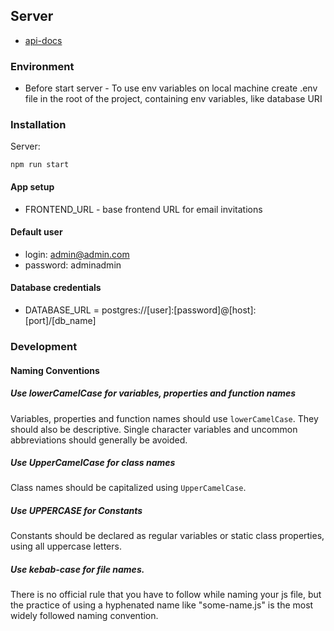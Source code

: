 ## Server

- [api-docs](https://exapmle.app/api-docs/#/)

### Environment
- Before start server -
To use env variables on local machine create .env file in the root of the project, containing env variables, like database URI

### Installation
Server:
```
npm run start
```

#### App setup
- FRONTEND_URL - base frontend URL for email invitations 

#### Default user
- login: admin@admin.com
- password: adminadmin

#### Database credentials
- DATABASE_URL = postgres://[user]:[password]@[host]:[port]/[db_name]

### Development

#### Naming Conventions

##### Use lowerCamelCase for variables, properties and function names

Variables, properties and function names should use `lowerCamelCase`.  They
should also be descriptive. Single character variables and uncommon
abbreviations should generally be avoided.

##### Use UpperCamelCase for class names

Class names should be capitalized using `UpperCamelCase`.


##### Use UPPERCASE for Constants

Constants should be declared as regular variables or static class properties,
using all uppercase letters.

##### Use kebab-case for file names.

There is no official rule that you have to follow while naming your js file,
but the practice of using a hyphenated name like "some-name.js" is the most widely followed naming convention.